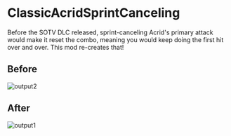 # ClassicAcridSprintCanceling
Before the SOTV DLC released, sprint-canceling Acrid's primary attack would make it reset the combo, meaning you would keep doing the first hit over and over. This mod re-creates that!

## Before

![output2](https://github.com/user-attachments/assets/c4b2d294-e38f-46ba-8788-794006986b55)


## After

![output1](https://github.com/user-attachments/assets/14616ad7-c723-4879-abef-df3da4e820b4)
